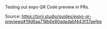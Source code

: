 Testing out expo QR Code preview in PRs.

Source: https://torii.studio/guides/expo-qr-previews#19d6aa718b6e80adadabf443f37aefee
